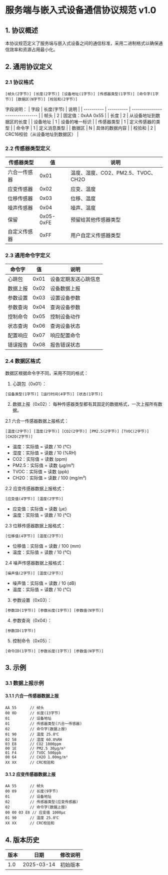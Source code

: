 # 服务端与嵌入式设备通信协议规范 v1.0

## 1. 协议概述

本协议规范定义了服务端与嵌入式设备之间的通信标准，采用二进制格式以确保通信效率和资源占用最小化。

## 2. 通用协议定义

### 2.1 协议格式
```
[帧头(2字节)] [长度(2字节)] [设备地址(1字节)] [传感器类型(1字节)] [命令字(1字节)] [数据区(N字节)] [校验和(2字节)]
```

字段说明：
| 字段       | 长度(字节) | 说明                            |
| ---------- | ---------- | ------------------------------- |
| 帧头       | 2          | 固定值：0xAA 0x55               |
| 长度       | 2          | 从设备地址到数据区的长度        |
| 设备地址   | 1          | 设备的唯一标识                  |
| 传感器类型 | 1          | 定义传感器的类型                |
| 命令字     | 1          | 定义消息类型                    |
| 数据区     | N          | 具体的数据内容                  |
| 校验和     | 2          | CRC16校验（从设备地址到数据区） |

### 2.2 传感器类型定义

| 传感器类型 | 值 | 说明 |
|------------|-----|------|
| 六合一传感器 | 0x01 | 温度、湿度、CO2、PM2.5、TVOC、CH2O |
| 应变传感器 | 0x02 | 应变、温度 |
| 位移传感器 | 0x03 | 位移、温度 |
| 噪声传感器 | 0x04 | 噪声、温度 |
| 保留 | 0x05-0xFE | 预留给其他传感器类型 |
| 自定义传感器 | 0xFF | 用户自定义传感器类型 |

### 2.3 通用命令字定义

| 命令字 | 值 | 说明 |
|--------|-----|------|
| 心跳包 | 0x01 | 设备定期发送心跳信息 |
| 数据上报 | 0x02 | 设备数据上报 |
| 参数设置 | 0x03 | 设置设备参数 |
| 参数查询 | 0x04 | 查询设备参数 |
| 控制命令 | 0x05 | 控制设备动作 |
| 状态查询 | 0x06 | 查询设备状态 |
| 配置响应 | 0x07 | 响应配置命令 |
| 错误报告 | 0x08 | 报告错误状态 |

### 2.4 数据区格式
数据区根据命令字不同，采用不同的格式：

1. 心跳包（0x01）：
```
[设备类型(1字节)] [运行时间(4字节)] [状态(1字节)]
```

2. 数据上报（0x02）：
每种传感器类型都有其固定的数据格式，一次上报所有数据。

2.1 六合一传感器数据上报格式：
```
[温度(2字节)] [湿度(2字节)] [CO2(2字节)] [PM2.5(2字节)] [TVOC(2字节)] [CH2O(2字节)]
```
- 温度：实际值 = 读数 / 10 (℃)
- 湿度：实际值 = 读数 / 10 (%RH)
- CO2：实际值 = 读数 (ppm)
- PM2.5：实际值 = 读数 (μg/m³)
- TVOC：实际值 = 读数 (ppb)
- CH2O：实际值 = 读数 / 100 (mg/m³)

2.2 应变传感器数据上报格式：
```
[应变值(4字节)] [温度(2字节)]
```
- 应变值：实际值 = 读数 (με)
- 温度：实际值 = 读数 / 10 (℃)

2.3 位移传感器数据上报格式：
```
[位移值(4字节)] [温度(2字节)]
```
- 位移值：实际值 = 读数 / 100 (mm)
- 温度：实际值 = 读数 / 10 (℃)

2.4 噪声传感器数据上报格式：
```
[噪声值(2字节)] [温度(2字节)]
```
- 噪声值：实际值 = 读数 / 10 (dB)
- 温度：实际值 = 读数 / 10 (℃)

3. 参数设置（0x03）：
```
[参数ID(1字节)] [参数长度(1字节)] [参数值(N字节)]
```

4. 参数查询（0x04）：
```
[参数ID(1字节)]
```

5. 控制命令（0x05）：
```
[命令ID(1字节)] [参数长度(1字节)] [参数值(N字节)]
```

## 3. 示例

### 3.1 数据上报示例

#### 3.1.1 六合一传感器数据上报
```
AA 55      // 帧头
00 0D      // 长度(13字节)
01         // 设备地址
01         // 传感器类型(六合一传感器)
02         // 命令字(数据上报)
01 90      // 温度 25.0℃
02 58      // 湿度 60.0%RH
03 E8      // CO2 1000ppm
00 1E      // PM2.5 30μg/m³
01 F4      // TVOC 500ppb
00 64      // CH2O 1.00mg/m³
XX XX      // CRC校验和
```

#### 3.1.2 应变传感器数据上报
```
AA 55      // 帧头
00 09      // 长度(9字节)
01         // 设备地址
02         // 传感器类型(应变传感器)
02         // 命令字(数据上报)
00 00 03 E8 // 应变值 1000με
01 90      // 温度 25.0℃
XX XX      // CRC校验和
```

## 4. 版本历史

| 版本 | 日期 | 修改说明 |
|------|------|----------|
| 1.0 | 2025-03-14 | 初始版本 |
